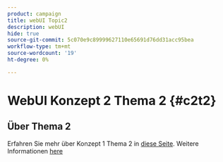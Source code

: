 ```yaml
---
product: campaign
title: webUI Topic2
description: webUI
hide: true
source-git-commit: 5c070e9c89999627110e65691d76dd31acc95bea
workflow-type: tm+mt
source-wordcount: '19'
ht-degree: 0%

---
```


# WebUI Konzept 2 Thema 2 {#c2t2}

## Über Thema 2

Erfahren Sie mehr über Konzept 1 Thema 2 in [diese Seite](../concept1/topic2.md).
Weitere Informationen [here](../../automation/workflow/about-workflows.md)